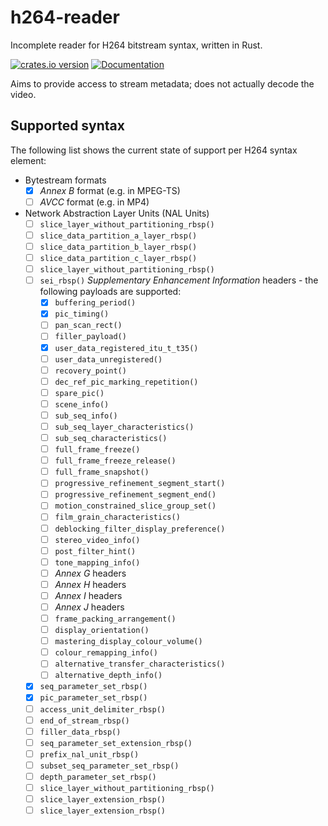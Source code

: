 h264-reader
===========

Incomplete reader for H264 bitstream syntax, written in Rust.

[![crates.io version](https://img.shields.io/crates/v/h264-reader.svg)](https://crates.io/crates/h264-reader)
[![Documentation](https://docs.rs/h264-reader/badge.svg)](https://docs.rs/h264-reader)

Aims to provide access to stream metadata; does not actually decode the video.


## Supported syntax

The following list shows the current state of support per H264 syntax element:

 * Bytestream formats
   * [x] _Annex B_ format (e.g. in MPEG-TS)
   * [ ] _AVCC_ format (e.g. in MP4)
 * Network Abstraction Layer Units (NAL Units)
   * [ ] `slice_layer_without_partitioning_rbsp()`
   * [ ] `slice_data_partition_a_layer_rbsp()`
   * [ ] `slice_data_partition_b_layer_rbsp()`
   * [ ] `slice_data_partition_c_layer_rbsp()`
   * [ ] `slice_layer_without_partitioning_rbsp()`
   * [ ] `sei_rbsp()` _Supplementary Enhancement Information_ headers - the following payloads are supported:
     * [x] `buffering_period()`
     * [x] `pic_timing()`
     * [ ] `pan_scan_rect()`
     * [ ] `filler_payload()`
     * [x] `user_data_registered_itu_t_t35()`
     * [ ] `user_data_unregistered()`
     * [ ] `recovery_point()`
     * [ ] `dec_ref_pic_marking_repetition()`
     * [ ] `spare_pic()`
     * [ ] `scene_info()`
     * [ ] `sub_seq_info()`
     * [ ] `sub_seq_layer_characteristics()`
     * [ ] `sub_seq_characteristics()`
     * [ ] `full_frame_freeze()`
     * [ ] `full_frame_freeze_release()`
     * [ ] `full_frame_snapshot()`
     * [ ] `progressive_refinement_segment_start()`
     * [ ] `progressive_refinement_segment_end()`
     * [ ] `motion_constrained_slice_group_set()`
     * [ ] `film_grain_characteristics()`
     * [ ] `deblocking_filter_display_preference()`
     * [ ] `stereo_video_info()`
     * [ ] `post_filter_hint()`
     * [ ] `tone_mapping_info()`
     * [ ] _Annex G_ headers
     * [ ] _Annex H_ headers
     * [ ] _Annex I_ headers
     * [ ] _Annex J_ headers
     * [ ] `frame_packing_arrangement()`
     * [ ] `display_orientation()`
     * [ ] `mastering_display_colour_volume()`
     * [ ] `colour_remapping_info()`
     * [ ] `alternative_transfer_characteristics()`
     * [ ] `alternative_depth_info()`
   * [x] `seq_parameter_set_rbsp()`
   * [x] `pic_parameter_set_rbsp()`
   * [ ] `access_unit_delimiter_rbsp()`
   * [ ] `end_of_stream_rbsp()`
   * [ ] `filler_data_rbsp()`
   * [ ] `seq_parameter_set_extension_rbsp()`
   * [ ] `prefix_nal_unit_rbsp()`
   * [ ] `subset_seq_parameter_set_rbsp()`
   * [ ] `depth_parameter_set_rbsp()`
   * [ ] `slice_layer_without_partitioning_rbsp()`
   * [ ] `slice_layer_extension_rbsp()`
   * [ ] `slice_layer_extension_rbsp()`
